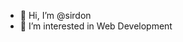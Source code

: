 - 👋 Hi, I’m @sirdon
- 👀 I’m interested in Web Development

<!---
sirdon/sirdon is a ✨ special ✨ repository because its `README.md` (this file) appears on your GitHub profile.
You can click the Preview link to take a look at your changes.
--->
